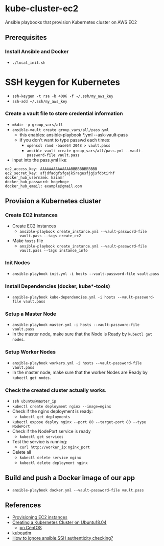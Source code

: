 # kube-cluster-ec2
Ansible playbooks that provision Kubernetes cluster on AWS EC2

## Prerequisites
### Install Ansible and Docker
- `./local_init.sh`

# SSH keygen for Kubernetes
- `ssh-keygen -t rsa -b 4096 -f ~/.ssh/my_aws_key`
- `ssh-add ~/.ssh/my_aws_key`

### Create a vault file to store credential information
- `mkdir -p group_vars/all`
- `ansible-vault create group_vars/all/pass.yml`
   - this enables: ansible-playbook *.yml --ask-vault-pass
   - if you don't want to type passwd each times:
      - `openssl rand -base64 2048 > vault.pass`
      - `ansible-vault create group_vars/all/pass.yml --vault-password-file vault.pass`
- input into the pass.yml like:
```
ec2_access_key: AAAAAAAAAAAAAABBBBBBBBBBBB
ec2_secret_key: afjdfadgf$fgajk5ragesfjgjsfdbtirhf
docker_hub_username: kzinmr
docker_hub_password: hogehoge
docker_hub_email: example@gmail.com
```

## Provision a Kubernetes cluster

### Create EC2 instances
- Create EC2 instances
   - `ansible-playbook create_instance.yml --vault-password-file vault.pass --tags create_ec2`
- Make `hosts` file
   - `ansible-playbook create_instance.yml --vault-password-file vault.pass --tags instance_info`

### Init Nodes
- `ansible-playbook init.yml -i hosts --vault-password-file vault.pass`

### Install Dependencies (docker, kube*-tools)
- `ansible-playbook kube-dependencies.yml -i hosts --vault-password-file vault.pass`

### Setup a Master Node
- `ansible-playbook master.yml -i hosts --vault-password-file vault.pass`
- In the master node, make sure that the Node is Ready by `kubectl get nodes`.

### Setup Worker Nodes
- `ansible-playbook workers.yml -i hosts --vault-password-file vault.pass`
- In the master node, make sure that the worker Nodes are Ready by `kubectl get nodes`.

### Check the created cluster actually works.
- `ssh ubuntu@master_ip`
- `kubectl create deployment nginx --image=nginx`
- Check if the nginx deployment is ready:
   - `kubectl get deployments`
- `kubectl expose deploy nginx --port 80 --target-port 80 --type NodePort`
- Check if the NodePort service is ready
   - `kubectl get services`
- Test the service is running:
   - `curl http://worker_ip:nginx_port`
- Delete all
   - `kubectl delete service nginx`
   - `kubectl delete deployment nginx`

## Build and push a Docker image of our app

- `ansible-playbook docker.yml --vault-password-file vault.pass`

## References
- [Provisioning EC2 instances](https://medium.com/datadriveninvestor/devops-using-ansible-to-provision-aws-ec2-instances-3d70a1cb155f)
- [Creating a Kubernetes Cluster on Ubuntu18.04](https://www.digitalocean.com/community/tutorials/how-to-create-a-kubernetes-cluster-using-kubeadm-on-ubuntu-18-04)
  - [on CentOS](https://github.com/ctienshi/kubernetes-ansible)
- [kubeadm](https://kubernetes.io/docs/setup/production-environment/tools/kubeadm/create-cluster-kubeadm/)
- [How to ignore ansible SSH authenticity checking?](https://stackoverflow.com/questions/32297456/how-to-ignore-ansible-ssh-authenticity-checking)